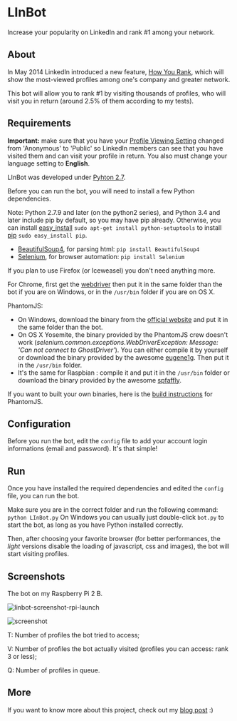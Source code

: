 # LInBot
Increase your popularity on LinkedIn and rank #1 among your network.
## About
In May 2014 LinkedIn introduced a new feature, [How You Rank](https://www.linkedin.com/wvmx/profile/rankings), which will show the most-viewed profiles among one's company and greater network.

This bot will allow you to rank #1 by visiting thousands of profiles, who will visit you in return (around 2.5% of them according to my tests).
## Requirements
**Important:** make sure that you have your [Profile Viewing Setting](https://www.linkedin.com/settings/?trk=nav_account_sub_nav_settings) changed from 'Anonymous' to  'Public' so LinkedIn members can see that you have visited them and can visit your profile in return.
You also must change your language setting to **English**.

LInBot was developed under [Pyhton 2.7](https://www.python.org/downloads).

Before you can run the bot, you will need to install a few Python dependencies.

Note: Python 2.7.9 and later (on the python2 series), and Python 3.4 and later include pip by default, so you may have pip already. Otherwise, you can install [easy_install](https://pythonhosted.org/setuptools/easy_install.html) `sudo apt-get install python-setuptools` to install [pip](https://pypi.python.org/pypi/pip) `sudo easy_install pip`.

- [BeautifulSoup4](https://pypi.python.org/pypi/beautifulsoup4), for parsing html: `pip install BeautifulSoup4`
- [Selenium](http://www.seleniumhq.org/), for browser automation: `pip install Selenium`

If you plan to use Firefox (or Iceweasel) you don't need anything more.

For Chrome, first get the [webdriver](https://sites.google.com/a/chromium.org/chromedriver/downloads) then put it in the same folder than the bot if you are on Windows, or in the `/usr/bin` folder if you are on OS X.

PhantomJS:
- On Windows, download the binary from the [official website](http://phantomjs.org) and put it in the same folder than the bot.
- On OS X Yosemite, the binary provided by the PhantomJS crew doesn't work (*selenium.common.exceptions.WebDriverException: Message: 'Can not connect to GhostDriver'*). You can either compile it by yourself or download the binary provided by the awesome [eugene1g](https://github.com/eugene1g/phantomjs/releases). Then put it in the `/usr/bin` folder.
- It's the same for Raspbian : compile it and put it in the `/usr/bin` folder or download the binary provided by the awesome [spfaffly](https://github.com/spfaffly/phantomjs-linux-armv6l).

If you want to built your own binaries, here is the [build instructions](http://phantomjs.org/build.html) for PhantomJS.

## Configuration
Before you run the bot, edit the `config` file to add your account login informations (email and password). It's that simple!

## Run
Once you have installed the required dependencies and edited the `config` file, you can run the bot.

Make sure you are in the correct folder and run the following command: `python LInBot.py`
On Windows you can usually just double-click `bot.py` to start the bot, as long as you have Python installed correctly.

Then, after choosing your favorite browser (for better performances, the *light* versions disable the loading of javascript, css and images), the bot will start visiting profiles.

## Screenshots
The bot on my Raspberry Pi 2 B.

![linbot-screenshot-rpi-launch](https://cloud.githubusercontent.com/assets/12429123/7870172/b588b7f0-0587-11e5-91f3-a5c067b9454d.jpg)

![screenshot](https://cloud.githubusercontent.com/assets/12429123/7690810/3aa22878-fdb7-11e4-8f5e-37793a96577a.png)

T: Number of profiles the bot tried to access;

V: Number of profiles the bot actually visited (profiles you can access: rank 3 or less);

Q: Number of profiles in queue.

## More
If you want to know more about this project, check out my [blog post](http://nbyim.com/comment-augmenter-sa-popularite-sur-linkedin) :)
